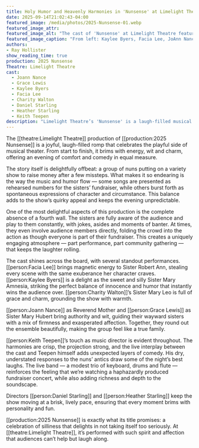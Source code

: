 ```yaml
---
title: Holy Humor and Heavenly Harmonies in 'Nunsense' at Limelight Theatre
date: 2025-09-14T21:02:43-04:00
featured_image: /media/photos/2025-Nunsense-01.webp
featured_image_attr:
featured_image_alt: "The cast of 'Nunsense' at Limelight Theatre featuring Kaylee Byers, Facia Lee, JoAnn Nance, Charity Walton and Grace Lewis striking a jubilant pose on stage"
featured_image_caption: "From left: Kaylee Byers, Facia Lee, JoAnn Nance, Charity Walton and Grace Lewis in Limelight Theatre’s production of *Nunsense*"
authors: 
- Ray Hollister
show_reading_time: true
production: 2025 Nunsense
Theatre: Limelight Theatre
cast: 
  - Joann Nance
  - Grace Lewis
  - Kaylee Byers
  - Facia Lee
  - Charity Walton
  - Daniel Starling
  - Heather Starling
  - Keith Teepen
description: "Limelight Theatre’s 'Nunsense' is a laugh-filled musical where five nuns break the fourth wall, banter with the audience and deliver heavenly harmonies in a hilarious fundraiser gone awry."
---
```

The [[theatre:Limelight Theatre]] production of [[production:2025 Nunsense]] is a joyful, laugh-filled romp that celebrates the playful side of musical theater. From start to finish, it brims with energy, wit and charm, offering an evening of comfort and comedy in equal measure.

The story itself is delightfully offbeat: a group of nuns putting on a variety show to raise money after a few missteps. What makes it so endearing is the way the music and humor flow — some songs are presented as rehearsed numbers for the sisters’ fundraiser, while others burst forth as spontaneous expressions of character and circumstance. This balance adds to the show’s quirky appeal and keeps the evening unpredictable.

One of the most delightful aspects of this production is the complete absence of a fourth wall. The sisters are fully aware of the audience and play to them constantly, with jokes, asides and moments of banter. At times, they even involve audience members directly, folding the crowd into the action as though everyone is part of their fundraiser. This creates a uniquely engaging atmosphere — part performance, part community gathering — that keeps the laughter rolling.

The cast shines across the board, with several standout performances. [[person:Facia Lee]] brings magnetic energy to Sister Robert Ann, stealing every scene with the same exuberance her character craves. [[person:Kaylee Byers]] is a delight as the sweet and silly Sister Mary Amnesia, striking the perfect balance of innocence and humor that instantly wins the audience over. [[person:Charity Walton]]’s Sister Mary Leo is full of grace and charm, grounding the show with warmth.  

[[person:Joann Nance]] as Reverend Mother and [[person:Grace Lewis]] as Sister Mary Hubert bring authority and wit, guiding their wayward sisters with a mix of firmness and exasperated affection. Together, they round out the ensemble beautifully, making the group feel like a true family.  

[[person:Keith Teepen]]’s touch as music director is evident throughout. The harmonies are crisp, the projection strong, and the live interplay between the cast and Teepen himself adds unexpected layers of comedy. His dry, understated responses to the nuns’ antics draw some of the night’s best laughs. The live band — a modest trio of keyboard, drums and flute — reinforces the feeling that we’re watching a haphazardly produced fundraiser concert, while also adding richness and depth to the soundscape.  

Directors [[person:Daniel Starling]] and [[person:Heather Starling]] keep the show moving at a brisk, lively pace, ensuring that every moment brims with personality and fun.  

[[production:2025 Nunsense]] is exactly what its title promises: a celebration of silliness that delights in not taking itself too seriously. At [[theatre:Limelight Theatre]], it’s performed with such spirit and affection that audiences can’t help but laugh along.  
